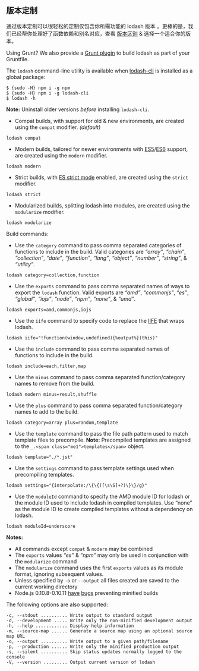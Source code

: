 ## 版本定制

通过版本定制可以很轻松的定制仅包含你所需功能的 lodash 版本 。更棒的是，我们已经帮你处理好了函数依赖和别名对应，查看 [版本区别](https://github.com/lodash/lodash/wiki/build-differences) & 选择一个适合你的版本。

Using Grunt? We also provide a [Grunt plugin](https://npmjs.org/package/grunt-lodash) to build lodash as part of your Gruntfile.

The `lodash` command-line utility is available when [lodash-cli](https://npmjs.org/package/lodash-cli) is installed as a global package:

```
$ {sudo -H} npm i -g npm
$ {sudo -H} npm i -g lodash-cli
$ lodash -h
```

**Note:** Uninstall older versions _before_ installing `lodash-cli`.

*   Compat builds, with support for old & new environments, are created using the `compat` modifier. _(default)_

```
lodash compat
```

*   Modern builds, tailored for newer environments with [ES5](https://es5.github.io/)/[ES6](ttps://people.mozilla.org/~jorendorff/es6-draft.html) support, are created using the `modern` modifier.

```
lodash modern
```

*   Strict builds, with [ES strict mode](https://es5.github.io/#C) enabled, are created using the `strict` modifier.

```
lodash strict
```

*   Modularized builds, splitting lodash into modules, are created using the `modularize` modifier.

```
lodash modularize
```

Build commands:

*   Use the `category` command to pass comma separated categories of functions to include in the build. Valid categories are _“array”_, _“chain”_, _“collection”_, _“date”_, _“function”_, _“lang”_, _“object”_, _“number”_, _“string”_, & _“utility”_.

```
lodash category=collection,function
```

*   Use the `exports` command to pass comma separated names of ways to export the `lodash` function. Valid exports are _“amd”_, _“commonjs”_, _“es”_, _“global”_, _“iojs”_, _“node”_, _“npm”_, _“none”_, & _“umd”_.

```
lodash exports=amd,commonjs,iojs
```

*   Use the `iife` command to specify code to replace the [IIFE](http://benalman.com/news/2010/11/immediately-invoked-function-expression/) that wraps lodash.

```
lodash iife="!function(window,undefined){%output%}(this)"
```

*   Use the `include` command to pass comma separated names of functions to include in the build.

```
lodash include=each,filter,map
```

*   Use the `minus` command to pass comma separated function/category names to remove from the build.

```
lodash modern minus=result,shuffle
```

*   Use the `plus` command to pass comma separated function/category names to add to the build.

```
lodash category=array plus=random,template
```

*   Use the `template` command to pass the file path pattern used to match template files to precompile. **Note:** Precompiled templates are assigned to the `_.<span class="me1">templates</span>` object.

```
lodash template="./*.jst"
```

*   Use the `settings` command to pass template settings used when precompiling templates.

```
lodash settings="{interpolate:/\{\{([\s\S]+?)\}\}/g}"
```

*   Use the `moduleId` command to specify the AMD module ID for lodash or the module ID used to include lodash in compiled templates. Use “none” as the module ID to create compiled templates without a dependency on lodash.

```
lodash moduleId=underscore
```

**Notes:**

*   All commands except `compat` & `modern` may be combined
*   The `exports` values _“es”_ & _“npm”_ may only be used in conjunction with the `modularize` command
*   The `modularize` command uses the first `exports` values as its module format, ignoring subsequent values.
*   Unless specified by `-o` or `--output` all files created are saved to the current working directory
*   Node.js 0.10.8-0.10.11 [have](https://github.com/joyent/node/issues/5622) [bugs](https://github.com/joyent/node/issues/5688) preventing minified builds

The following options are also supported:

```
-c, --stdout .......... Write output to standard output
-d, --development ..... Write only the non-minified development output
-h, --help ............ Display help information
-m, --source-map ...... Generate a source map using an optional source map URL
-o, --output .......... Write output to a given path/filename
-p, --production ...... Write only the minified production output
-s, --silent .......... Skip status updates normally logged to the console
-V, --version ......... Output current version of lodash
```
